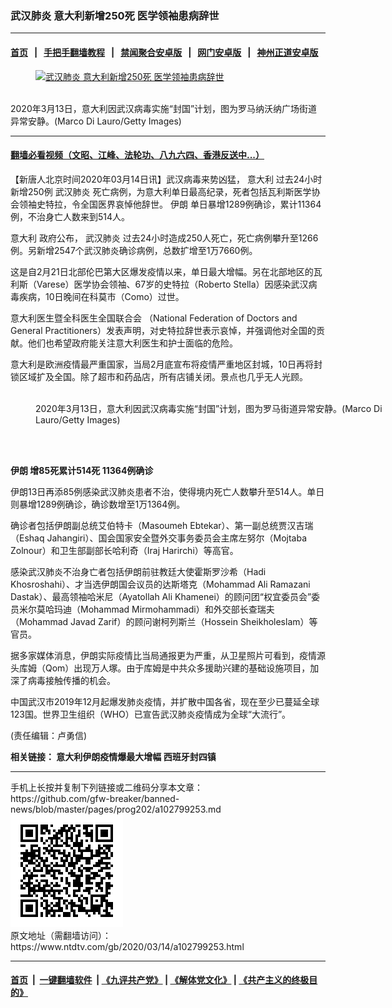 ### 武汉肺炎 意大利新增250死 医学领袖患病辞世
------------------------

#### [首页](https://github.com/gfw-breaker/banned-news/blob/master/README.md) &nbsp;&nbsp;|&nbsp;&nbsp; [手把手翻墙教程](https://github.com/gfw-breaker/guides/wiki) &nbsp;&nbsp;|&nbsp;&nbsp; [禁闻聚合安卓版](https://github.com/gfw-breaker/bn-android) &nbsp;&nbsp;|&nbsp;&nbsp; [网门安卓版](https://github.com/oGate2/oGate) &nbsp;&nbsp;|&nbsp;&nbsp; [神州正道安卓版](https://github.com/SzzdOgate/update) 



<div><div class="featured_image">
 <a href="https://i.ntdtv.com/assets/uploads/2020/03/GettyImages-1206948779.jpg" target="_blank">
  <figure>
   <img alt="武汉肺炎 意大利新增250死 医学领袖患病辞世" src="https://i.ntdtv.com/assets/uploads/2020/03/GettyImages-1206948779-800x450.jpg"/>
  </figure><br/>
 </a>
 <span class="caption">
  2020年3月13日，意大利因武汉病毒实施“封国”计划，图为罗马纳沃纳广场街道异常安静。(Marco Di Lauro/Getty Images)
 </span>
</div>
</div><hr/>

#### [翻墙必看视频（文昭、江峰、法轮功、八九六四、香港反送中...）](https://github.com/gfw-breaker/banned-news/blob/master/pages/link3.md)

<div><div class="post_content" itemprop="articleBody">
 <p>
  【新唐人北京时间2020年03月14日讯】武汉病毒来势凶猛，
  <ok href="https://www.ntdtv.com/gb/意大利.htm">
   意大利
  </ok>
  过去24小时新增250例
  <ok href="https://www.ntdtv.com/gb/武汉肺炎.htm">
   武汉肺炎
  </ok>
  死亡病例，为意大利单日最高纪录，死者包括瓦利斯医学协会领袖史特拉，令全国医界哀悼他辞世。
  <ok href="https://www.ntdtv.com/gb/伊朗.htm">
   伊朗
  </ok>
  单日暴增1289例确诊，累计11364例，不治身亡人数来到514人。
 </p>
 <p>
  <ok href="https://www.ntdtv.com/gb/意大利.htm">
   意大利
  </ok>
  政府公布，
  <ok href="https://www.ntdtv.com/gb/武汉肺炎.htm">
   武汉肺炎
  </ok>
  过去24小时造成250人死亡，死亡病例攀升至1266例。另新增2547个武汉肺炎确诊病例，总数扩增至1万7660例。
 </p>
 <p>
  这是自2月21日北部伦巴第大区爆发疫情以来，单日最大增幅。另在北部地区的瓦利斯（Varese）医学协会领袖、67岁的史特拉（Roberto Stella）因感染武汉病毒疾病，10日晚间在科莫市（Como）过世。
 </p>
 <p>
  意大利医生暨全科医生全国联合会 （National Federation of Doctors and General Practitioners）发表声明，对史特拉辞世表示哀悼，并强调他对全国的贡献。他们也希望政府能关注意大利医生和护士面临的危险。
 </p>
 <p>
  意大利是欧洲疫情最严重国家，当局2月底宣布将疫情严重地区封城，10日再将封锁区域扩及全国。除了超市和药品店，所有店铺关闭。景点也几乎无人光顾。
 </p>
 <figure class="wp-caption alignnone" id="attachment_102799280" style="width: 600px">
  <img alt="" class="size-medium wp-image-102799280" src="https://i.ntdtv.com/assets/uploads/2020/03/GettyImages-1206948643-600x400.jpg">
   <br/><figcaption class="wp-caption-text">
    2020年3月13日，意大利因武汉病毒实施“封国”计划，图为罗马街道异常安静。(Marco Di Lauro/Getty Images)
   </figcaption><br/>
  </img>
 </figure><br/>
 <p>
  <strong>
   <ok href="https://www.ntdtv.com/gb/伊朗.htm">
    伊朗
   </ok>
   增85死累计514死 11364例确诊
  </strong>
 </p>
 <p>
  伊朗13日再添85例感染武汉肺炎患者不治，使得境内死亡人数攀升至514人。单日则暴增1289例确诊，确诊数增至1万1364例。
 </p>
 <p>
  确诊者包括伊朗副总统艾伯特卡（Masoumeh Ebtekar）、第一副总统贾汉吉瑞（Eshaq Jahangiri）、国会国家安全暨外交事务委员会主席左努尔（Mojtaba Zolnour）和卫生部副部长哈利奇（Iraj Harirchi）等高官。
 </p>
 <p>
  感染武汉肺炎不治身亡者包括伊朗前驻教廷大使霍斯罗沙希（Hadi Khosroshahi）、才当选伊朗国会议员的达斯塔克（Mohammad Ali Ramazani Dastak）、最高领袖哈米尼（Ayatollah Ali Khamenei）的顾问团“权宜委员会”委员米尔莫哈玛迪（Mohammad Mirmohammadi）和外交部长查瑞夫（Mohammad Javad Zarif）的顾问谢柯列斯兰（Hossein Sheikholeslam）等官员。
 </p>
 <p>
  据多家媒体消息，伊朗实际疫情比当局通报更为严重，从卫星照片可看到，疫情源头库姆（Qom）出现万人塚。由于库姆是中共众多援助兴建的基础设施项目，加深了病毒接触传播的机会。
 </p>
 <div class="video_fit_container">
 </div>
 <p>
  中国武汉市2019年12月起爆发肺炎疫情，并扩散中国各省，现在至少已蔓延全球123国。世界卫生组织（WHO）已宣告武汉肺炎疫情成为全球“大流行”。
 </p>
 <p>
  (责任编辑：卢勇信)
 </p>
 <p>
  <b>
   相关链接：
   <ok href="https://www.ntdtv.com/gb/2020/03/13/a102798969.html">
    意大利伊朗疫情爆最大增幅 西班牙封四镇
   </ok>
  </b>
 </p>
 <div class="single_ad">
 </div>
</div>
</div>
<hr/>
手机上长按并复制下列链接或二维码分享本文章：<br/>
https://github.com/gfw-breaker/banned-news/blob/master/pages/prog202/a102799253.md <br/>
<a href='https://github.com/gfw-breaker/banned-news/blob/master/pages/prog202/a102799253.md'><img src='https://github.com/gfw-breaker/banned-news/blob/master/pages/prog202/a102799253.md.png'/></a> <br/>
原文地址（需翻墙访问）：https://www.ntdtv.com/gb/2020/03/14/a102799253.html


------------------------
#### [首页](https://github.com/gfw-breaker/banned-news/blob/master/README.md) &nbsp;|&nbsp; [一键翻墙软件](https://github.com/gfw-breaker/nogfw/blob/master/README.md) &nbsp;| [《九评共产党》](https://github.com/gfw-breaker/9ping.md/blob/master/README.md#九评之一评共产党是什么) | [《解体党文化》](https://github.com/gfw-breaker/jtdwh.md/blob/master/README.md) | [《共产主义的终极目的》](https://github.com/gfw-breaker/gczydzjmd.md/blob/master/README.md)


<img src='http://gfw-breaker.win/banned-news/pages/prog202/a102799253.md' width='0px' height='0px'/>